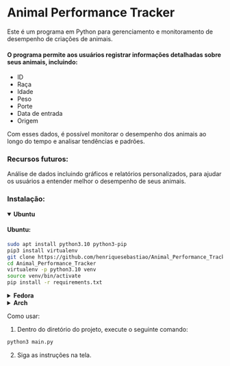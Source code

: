 # Animal Performance Tracker

Este é um programa em Python para gerenciamento e monitoramento de desempenho de criações de animais.

#### O programa permite aos usuários registrar informações detalhadas sobre seus animais, incluindo:
- ID
- Raça
- Idade
- Peso
- Porte
- Data de entrada
- Origem

Com esses dados, é possível monitorar o desempenho dos animais ao longo do tempo e analisar tendências e padrões.

### Recursos futuros:
Análise de dados incluindo gráficos e relatórios personalizados, para ajudar os usuários a entender melhor o desempenho de seus animais.

### Instalação:
<details open><summary><strong>Ubuntu</strong></summary>

#### Ubuntu:
```bash
sudo apt install python3.10 python3-pip
pip3 install virtualenv
git clone https://github.com/henriquesebastiao/Animal_Performance_Tracker.git
cd Animal_Performance_Tracker
virtualenv -p python3.10 venv
source venv/bin/activate
pip install -r requirements.txt
```
</details>
<details><summary><strong>Fedora</strong></summary>

```bash
sudo dnf install python3.10 python3-pip
pip3 install virtualenv
git clone https://github.com/henriquesebastiao/Animal_Performance_Tracker.git
cd Animal_Performance_Tracker
virtualenv -p python3.10 venv
source venv/bin/activate
pip install -r requirements.txt
```
</details>
<details><summary><strong>Arch</strong></summary>

```bash
sudo pacman -S python3.10 python3-pip
pip3 install virtualenv
git clone https://github.com/henriquesebastiao/Animal_Performance_Tracker.git
cd Animal_Performance_Tracker
virtualenv -p python3.10 venv
source venv/bin/activate
pip install -r requirements.txt
```
</details>

Como usar:
1. Dentro do diretório do projeto, execute o seguinte comando:
```bash
python3 main.py
```
2. Siga as instruções na tela.
